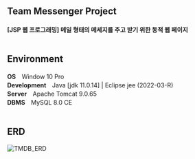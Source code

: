 <h2>Team Messenger Project
<h4>[JSP 웹 프로그래밍] 메일 형태의 메세지를 주고 받기 위한 동적 웹 페이지
<br><br>

<h2>Environment</h2>
<b>OS</b>　Window 10 Pro<br>
<b>Development</b>　Java [jdk 11.0.14] | Eclipse jee (2022-03-R)<br>
<b>Server</b>　Apache Tomcat 9.0.65<br>
<b>DBMS</b>　MySQL 8.0 CE
<br><br>

<h2>ERD</h2>
<img src="https://user-images.githubusercontent.com/117414956/199899844-e2c2d1d9-a853-4e50-abfa-f6b43e71499c.png" alt="TMDB_ERD"/>
